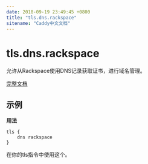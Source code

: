 ```yaml
---
date: 2018-09-19 23:49:45 +0800
title: "tls.dns.rackspace"
sitename: "Caddy中文文档"
---
```


# tls.dns.rackspace

允许从Rackspace使用DNS记录获取证书，进行域名管理。

[完整文档](https://github.com/caddyserver/dnsproviders/blob/master/README.md)

## 示例

__用法__

```caddy
tls {
    dns rackspace
}
```

在你的tls指令中使用这个。